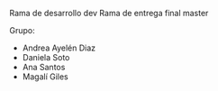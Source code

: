 Rama de desarrollo dev
Rama de entrega final master


Grupo:

- Andrea Ayelén Diaz
- Daniela Soto
- Ana Santos
- Magalí Giles